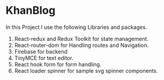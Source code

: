 # KhanBlog

In this Project I use the following Libraries and packages.

1. React-redux and Redux Toolkit for state management.
2. React-router-dom for Handling routes and Navigation.
3. Firebase for backend
4. TinyMCE for text editor.
5. React hook form for form handling.
6. React loader spinner for sample svg spinner components.

